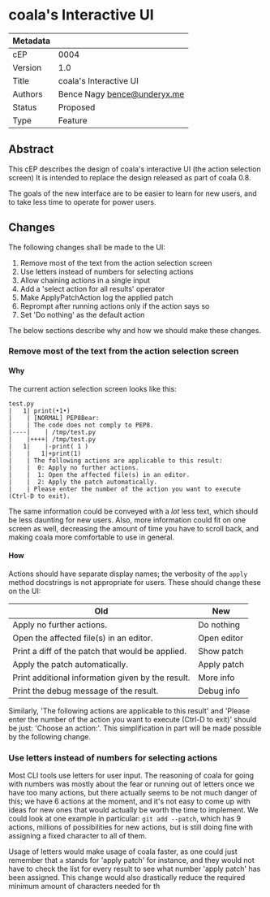coala's Interactive UI
======================

|Metadata|                             |
|--------|-----------------------------|
|cEP     |0004                         |
|Version |1.0                          |
|Title   |coala's Interactive UI       |
|Authors |Bence Nagy <bence@underyx.me>|
|Status  |Proposed                     |
|Type    |Feature                      |


Abstract
--------

This cEP describes the design of coala's interactive UI (the action selection
screen) It is intended to replace the design released as part of coala 0.8.

The goals of the new interface are to be easier to learn for new users, and to
take less time to operate for power users.

Changes
-------

The following changes shall be made to the UI:

 1. Remove most of the text from the action selection screen
 2. Use letters instead of numbers for selecting actions
 3. Allow chaining actions in a single input
 4. Add a 'select action for all results' operator
 5. Make ApplyPatchAction log the applied patch
 6. Reprompt after running actions only if the action says so
 7. Set 'Do nothing' as the default action

The below sections describe why and how we should make these changes.

### Remove most of the text from the action selection screen

#### Why

The current action selection screen looks like this:

```
test.py
|   1| print(•1•)
|    | [NORMAL] PEP8Bear:
|    | The code does not comply to PEP8.
|----|    | /tmp/test.py
|    |++++| /tmp/test.py
|   1|    |-print( 1 )
|    |   1|+print(1)
|    | The following actions are applicable to this result:
|    |  0: Apply no further actions.
|    |  1: Open the affected file(s) in an editor.
|    |  2: Apply the patch automatically.
|    | Please enter the number of the action you want to execute (Ctrl-D to exit).
```

The same information could be conveyed with a *lot* less text, which should be
less daunting for new users. Also, more information could fit on one screen as
well, decreasing the amount of time you have to scroll back, and making coala
more comfortable to use in general.

#### How

Actions should have separate display names; the verbosity of the `apply` method
docstrings is not appropriate for users. These should change these on the UI:

|Old                                              |New        |
|-------------------------------------------------|-----------|
|Apply no further actions.                        |Do nothing |
|Open the affected file(s) in an editor.          |Open editor|
|Print a diff of the patch that would be applied. |Show patch |
|Apply the patch automatically.                   |Apply patch|
|Print additional information given by the result.|More info  |
|Print the debug message of the result.           |Debug info |

Similarly, 'The following actions are applicable to this result' and 'Please
enter the number of the action you want to execute (Ctrl-D to exit)' should be
just: 'Choose an action:'. This simplification in part will be made possible by
the following change.

### Use letters instead of numbers for selecting actions

Most CLI tools use letters for user input. The reasoning of coala for going with
numbers was mostly about the fear or running out of letters once we have too
many actions, but there actually seems to be not much danger of this; we have 6
actions at the moment, and it's not easy to come up with ideas for new ones that
would actually be worth the time to implement. We could look at one example in
particular: `git add --patch`, which has 9 actions, millions of possibilities
for new actions, but is still doing fine with assigning a fixed character to all
of them.

Usage of letters would make usage of coala faster, as one could just remember
that `a` stands for 'apply patch' for instance, and they would not have to check
the list for every result to see what number 'apply patch' has been assigned.
This change would also drastically reduce the required minimum amount of
characters needed for th
